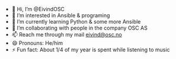 - 👋 Hi, I’m @EivindOSC
- 👀 I’m interested in Ansible & programing
- 🌱 I’m currently learning Python & some more Ansible
- 💞️ I’m collaborating with people in the company OSC AS
- 📫 Reach me through my mail eivind@osc.no
- 😄 Pronouns: He/him
- ⚡ Fun fact: About 1/4 of my year is spent while listening to music
